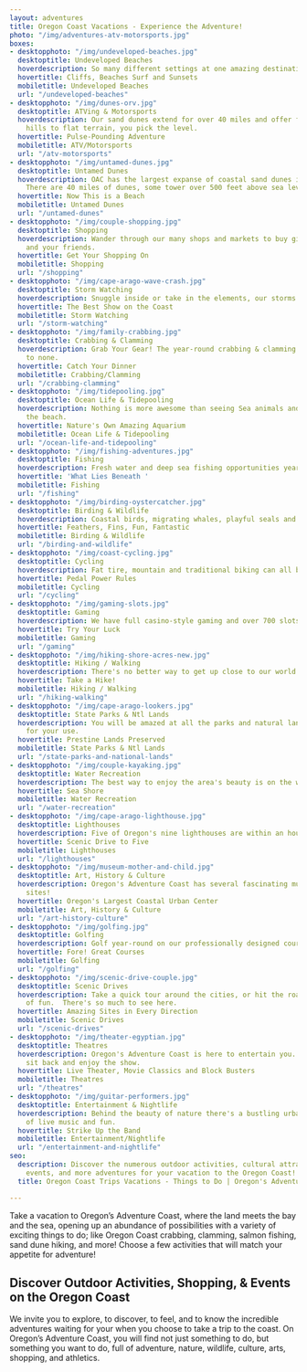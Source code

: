 ```yaml
---
layout: adventures
title: Oregon Coast Vacations - Experience the Adventure!
photo: "/img/adventures-atv-motorsports.jpg"
boxes:
- desktopphoto: "/img/undeveloped-beaches.jpg"
  desktoptitle: Undeveloped Beaches
  hoverdescription: So many different settings at one amazing destination!
  hovertitle: Cliffs, Beaches Surf and Sunsets
  mobiletitle: Undeveloped Beaches
  url: "/undeveloped-beaches"
- desktopphoto: "/img/dunes-orv.jpg"
  desktoptitle: ATVing & Motorsports
  hoverdescription: Our sand dunes extend for over 40 miles and offer fun and thrills.  From
    hills to flat terrain, you pick the level.
  hovertitle: Pulse-Pounding Adventure
  mobiletitle: ATV/Motorsports
  url: "/atv-motorsports"
- desktopphoto: "/img/untamed-dunes.jpg"
  desktoptitle: Untamed Dunes
  hoverdescription: OAC has the largest expanse of coastal sand dunes in North America.
    There are 40 miles of dunes, some tower over 500 feet above sea level.
  hovertitle: Now This is a Beach
  mobiletitle: Untamed Dunes
  url: "/untamed-dunes"
- desktopphoto: "/img/couple-shopping.jpg"
  desktoptitle: Shopping
  hoverdescription: Wander through our many shops and markets to buy gifts for you
    and your friends.
  hovertitle: Get Your Shopping On
  mobiletitle: Shopping
  url: "/shopping"
- desktopphoto: "/img/cape-arago-wave-crash.jpg"
  desktoptitle: Storm Watching
  hoverdescription: Snuggle inside or take in the elements, our storms are breathtaking.
  hovertitle: The Best Show on the Coast
  mobiletitle: Storm Watching
  url: "/storm-watching"
- desktopphoto: "/img/family-crabbing.jpg"
  desktoptitle: Crabbing & Clamming
  hoverdescription: Grab Your Gear! The year-round crabbing & clamming here is second
    to none.
  hovertitle: Catch Your Dinner
  mobiletitle: Crabbing/Clamming
  url: "/crabbing-clamming"
- desktopphoto: "/img/tidepooling.jpg"
  desktoptitle: Ocean Life & Tidepooling
  hoverdescription: Nothing is more awesome than seeing Sea animals and plants on
    the beach.
  hovertitle: Nature's Own Amazing Aquarium
  mobiletitle: Ocean Life & Tidepooling
  url: "/ocean-life-and-tidepooling"
- desktopphoto: "/img/fishing-adventures.jpg"
  desktoptitle: Fishing
  hoverdescription: Fresh water and deep sea fishing opportunities year 'round
  hovertitle: 'What Lies Beneath '
  mobiletitle: Fishing
  url: "/fishing"
- desktopphoto: "/img/birding-oystercatcher.jpg"
  desktoptitle: Birding & Wildlife
  hoverdescription: Coastal birds, migrating whales, playful seals and sea lions abound.
  hovertitle: Feathers, Fins, Fun, Fantastic
  mobiletitle: Birding & Wildlife
  url: "/birding-and-wildlife"
- desktopphoto: "/img/coast-cycling.jpg"
  desktoptitle: Cycling
  hoverdescription: Fat tire, mountain and traditional biking can all be done at OAC.
  hovertitle: Pedal Power Rules
  mobiletitle: Cycling
  url: "/cycling"
- desktopphoto: "/img/gaming-slots.jpg"
  desktoptitle: Gaming
  hoverdescription: We have full casino-style gaming and over 700 slots right in town.
  hovertitle: Try Your Luck
  mobiletitle: Gaming
  url: "/gaming"
- desktopphoto: "/img/hiking-shore-acres-new.jpg"
  desktoptitle: Hiking / Walking
  hoverdescription: There's no better way to get up close to our world famous scenery.
  hovertitle: Take a Hike!
  mobiletitle: Hiking / Walking
  url: "/hiking-walking"
- desktopphoto: "/img/cape-arago-lookers.jpg"
  desktoptitle: State Parks & Ntl Lands
  hoverdescription: You will be amazed at all the parks and natural lands protected
    for your use.
  hovertitle: Prestine Lands Preserved
  mobiletitle: State Parks & Ntl Lands
  url: "/state-parks-and-national-lands"
- desktopphoto: "/img/couple-kayaking.jpg"
  desktoptitle: Water Recreation
  hoverdescription: The best way to enjoy the area's beauty is on the water.
  hovertitle: Sea Shore
  mobiletitle: Water Recreation
  url: "/water-recreation"
- desktopphoto: "/img/cape-arago-lighthouse.jpg"
  desktoptitle: Lighthouses
  hoverdescription: Five of Oregon's nine lighthouses are within an hours drive.
  hovertitle: Scenic Drive to Five
  mobiletitle: Lighthouses
  url: "/lighthouses"
- desktopphoto: "/img/museum-mother-and-child.jpg"
  desktoptitle: Art, History & Culture
  hoverdescription: Oregon's Adventure Coast has several fascinating museums and historical
    sites!
  hovertitle: Oregon's Largest Coastal Urban Center
  mobiletitle: Art, History & Culture
  url: "/art-history-culture"
- desktopphoto: "/img/golfing.jpg"
  desktoptitle: Golfing
  hoverdescription: Golf year-round on our professionally designed courses.
  hovertitle: Fore! Great Courses
  mobiletitle: Golfing
  url: "/golfing"
- desktopphoto: "/img/scenic-drive-couple.jpg"
  desktoptitle: Scenic Drives
  hoverdescription: Take a quick tour around the cities, or hit the road for an afternoon
    of fun.  There's so much to see here.
  hovertitle: Amazing Sites in Every Direction
  mobiletitle: Scenic Drives
  url: "/scenic-drives"
- desktopphoto: "/img/theater-egyptian.jpg"
  desktoptitle: Theatres
  hoverdescription: Oregon's Adventure Coast is here to entertain you.  Have a seat,
    sit back and enjoy the show.
  hovertitle: Live Theater, Movie Classics and Block Busters
  mobiletitle: Theatres
  url: "/theatres"
- desktopphoto: "/img/guitar-performers.jpg"
  desktoptitle: Entertainment & Nightlife
  hoverdescription: Behind the beauty of nature there's a bustling urban area full
    of live music and fun.
  hovertitle: Strike Up the Band
  mobiletitle: Entertainment/Nightlife
  url: "/entertainment-and-nightlife"
seo:
  description: Discover the numerous outdoor activities, cultural attractions, shopping,
    events, and more adventures for your vacation to the Oregon Coast!
  title: Oregon Coast Trips Vacations - Things to Do | Oregon's Adventure Coast

---
```

Take a vacation to Oregon’s Adventure Coast, where the land meets the bay and the sea, opening up an abundance of possibilities with a variety of exciting things to do; like Oregon Coast crabbing, clamming, salmon fishing, sand dune hiking, and more! Choose a few activities that will match your appetite for adventure!

<h2>Discover Outdoor Activities, Shopping, & Events on the Oregon Coast</h2>

We invite you to explore, to discover, to feel, and to know the incredible adventures waiting for your when you choose to take a trip to the coast. On Oregon’s Adventure Coast, you will find not just something to do, but something you want to do, full of adventure, nature, wildlife, culture, arts, shopping, and athletics.
